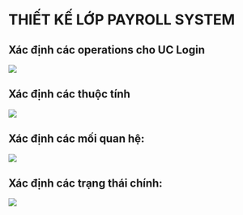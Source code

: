 # THIẾT KẾ LỚP PAYROLL SYSTEM
## Xác định các operations cho UC Login
![](https://www.planttext.com/api/plantuml/png/b9F1QiCm38RlVWeVKsXV88VHiki6Wv07q1oH6XovM4fA6Nko7VP8UuKvhfCk9HIMGnAaxvVat_RFr_UU1OBqdLF60RD-yQsbPqyIl7COz8VIyN5ZjEWP0q67fQuaM6gt-XGbPn-QAR8fzRlt3e4ccUybwKfTntVC3zuswbFbTeTUZaXY3OZrL64OhC7S56Bk_psHJBYSv2rJnGf-_KcqEGArECCF9gsGEOxu2WJjx0lXESUNqXnCZAK1d6rMkViMfWzMBWTZ8fnR9F4ryaUxrG7Pzy7WYWrpmP7CPLgKEbjPB2s8cNdzompZGnlJy9cRLiVNx-p0PXpc_apjTa_h6r_gk49UvPVsbz5LmG16MDrjp0ZNoISM7qrIwqViXdL9EDPPk7y3qWw086j8ARL7QiORymi00F__0m00)

## Xác định các thuộc tính 
![](https://www.planttext.com/api/plantuml/png/Z5B1JiCm3BttAt9a4lk17j3GD8a3I9CcFi0aLXkH9fFjTY34bt7Wa_W5agvRsn5Dv1BBVi_lsSdFr_UA1KZQnXNQ0RDw39Nrw-25WdD8wgDGyQ0Nf3MXYO45npSj8tbei5Gx8UkhMxMFx4CWSyeiUc87pXeGd78NfNe9mI7u7kAIudFibmfTiARF6ijx1-yRea1Fo0mLdkkVnM0siNP8dTKu6DKrwjUKthnPbhy-BxGhb0JU3jvpy6CmQjwtKgT9D8WDVguEOmt_iwBHpBbzF_03UECYODwTwt2OxQCvtfDsf_LSlk9oUJTTLgcYESwYikDTmUVy3l3iA5SqwWIDl1LwapxaBm000F__0m00)

## Xác định các mối quan hệ:
![](https://www.planttext.com/api/plantuml/png/Z5B1JiCm3BttAt9a4lk17j3GD8a3I4WJ7s0QAurmuybEEn3YopZmIVm2ITTjxQWGkSHwVdv-TlBz-RNI21BRXegAGDNSi_DXpI4A4w6OzyAaWo6Yh0Lj2ZoGNhMA4g31qcoZ-E2kpIvLxrdi4LdqXHsGj-F2HMcUcGaXz7bYzvIaCjonjprclUu8tZOYB0-e2WvF-OzYy9chjYYTht3mMDLOlMHuy-er_hPuqTbXpEJ7mVOS_H2SUzwsiSvpL10zXsbtIBd_RELiuYJR3te7mL8YJ5Mrvlra3ytX7iaTrtBvSClbpNX9fKdcT9OrEzOV_3c_fQapW6emPuiL1fi_rGy0003__mC0)

## Xác định các trạng thái chính:
![](https://www.planttext.com/api/plantuml/png/T90n3W8X44NxESNK9ki1BCms5fiOxMoCnGPcLo8x61YCdit28ta5mSB5DPQVz_uFyBm_wY2jbpXOsCyEM5LBt3XPkxudtJ104N21x0JjEwAPmDpSjTReLWptoLsna4zQv_oGpXp35rP7KgSIpw4K9XT9XOOl6VzRp8N2tlsuKD3F6p14fIY4BbfxAvHnRHjbBBWKdCUG6caIwNesdZIK9a1DhFD_lW000F__0m00)

